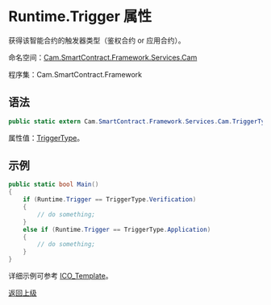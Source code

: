 # Runtime.Trigger 属性

获得该智能合约的触发器类型（鉴权合约 or 应用合约）。

命名空间：[Cam.SmartContract.Framework.Services.Cam](../../Cam.md)

程序集：Cam.SmartContract.Framework

## 语法

```c#
public static extern Cam.SmartContract.Framework.Services.Cam.TriggerType Trigger { get; }
```

属性值：[TriggerType](../TriggerType.md)。

## 示例

```c#
public static bool Main()
{
    if (Runtime.Trigger == TriggerType.Verification)
    {
        // do something;
    }
    else if (Runtime.Trigger == TriggerType.Application)
    {
        // do something;
    }
}
```

详细示例可参考 [ICO_Template](https://github.com/Cam-project/examples-csharp/blob/master/ICO_Template/ICO_Template.cs)。



[返回上级](../Runtime.md)